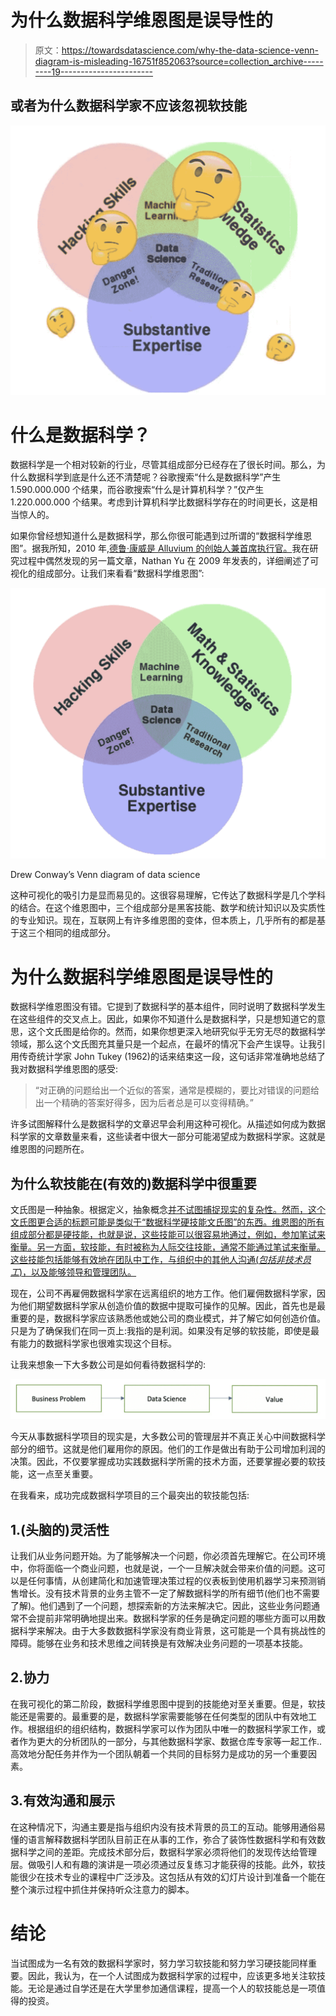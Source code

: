 # 为什么数据科学维恩图是误导性的

> 原文：<https://towardsdatascience.com/why-the-data-science-venn-diagram-is-misleading-16751f852063?source=collection_archive---------19----------------------->

## 或者为什么数据科学家不应该忽视软技能

![](img/934b57530da814d314151dedde084617.png)

# 什么是数据科学？

数据科学是一个相对较新的行业，尽管其组成部分已经存在了很长时间。那么，为什么数据科学到底是什么还不清楚呢？谷歌搜索“什么是数据科学”产生 1.590.000.000 个结果，而谷歌搜索“什么是计算机科学？”仅产生 1.220.000.000 个结果。考虑到计算机科学比数据科学存在的时间更长，这是相当惊人的。

如果你曾经想知道什么是数据科学，那么你很可能遇到过所谓的“数据科学维恩图”。据我所知，2010 年,[德鲁·康威是 Alluvium 的创始人兼首席执行官。](https://www.oreilly.com/library/view/doing-data-science/9781449363871/ch01.html#drew-conway-venn-diagram)我在研究过程中偶然发现的另一篇文章，Nathan Yu 在 2009 年发表的，详细阐述了可视化的组成部分。让我们来看看“数据科学维恩图”:

![](img/6b03476ff4a8b823e0a52f0bda62381b.png)

Drew Conway’s Venn diagram of data science

这种可视化的吸引力是显而易见的。这很容易理解，它传达了数据科学是几个学科的结合。在这个维恩图中，三个组成部分是黑客技能、数学和统计知识以及实质性的专业知识。现在，互联网上有许多维恩图的变体，但本质上，几乎所有的都是基于这三个相同的组成部分。

# 为什么数据科学维恩图是误导性的

数据科学维恩图没有错。它提到了数据科学的基本组件，同时说明了数据科学发生在这些组件的交叉点上。因此，如果你不知道什么是数据科学，只是想知道它的意思，这个文氏图是给你的。然而，如果你想更深入地研究似乎无穷无尽的数据科学领域，那么这个文氏图充其量只是一个起点，在最坏的情况下会产生误导。让我引用传奇统计学家 John Tukey (1962)的话来结束这一段，这句话非常准确地总结了我对数据科学维恩图的感受:

> “对正确的问题给出一个近似的答案，通常是模糊的，要比对错误的问题给出一个精确的答案好得多，因为后者总是可以变得精确。”

许多试图解释什么是数据科学的文章迟早会利用这种可视化。从描述如何成为数据科学家的文章数量来看，这些读者中很大一部分可能渴望成为数据科学家。这就是维恩图的问题所在。

## 为什么软技能在(有效的)数据科学中很重要

文氏图是一种抽象。根据定义，抽象概念[并不试图捕捉现实的复杂性。然而，这个文氏图更合适的标题可能是类似于“数据科学硬技能文氏图”的东西。维恩图的所有组成部分都是硬技能，也就是说，这些技能可以很容易地通过，例如，参加笔试来衡量。另一方面，软技能，有时被称为人际交往技能，通常不能通过笔试来衡量。这些技能包括能够有效地在团队中工作，与组织中的其他人沟通(*包括非技术员工*)，以及能够领导和管理团队。](https://dictionary.cambridge.org/de/worterbuch/englisch/abstraction)

现在，公司不再雇佣数据科学家在远离组织的地方工作。他们雇佣数据科学家，因为他们期望数据科学家从创造价值的数据中提取可操作的见解。因此，首先也是最重要的是，数据科学家应该熟悉他或她公司的商业模式，并了解它如何创造价值。只是为了确保我们在同一页上:我指的是利润。如果没有足够的软技能，即使是最有能力的数据科学家也很难实现这个目标。

让我来想象一下大多数公司是如何看待数据科学的:

![](img/99199950eeecfcffb5b05a9d0d2ddee7.png)

今天从事数据科学项目的现实是，大多数公司的管理层并不真正关心中间数据科学部分的细节。这就是他们雇用你的原因。他们的工作是做出有助于公司增加利润的决策。因此，不仅要掌握成功实践数据科学所需的技术方面，还要掌握必要的软技能，这一点至关重要。

在我看来，成功完成数据科学项目的三个最突出的软技能包括:

## 1.(头脑的)灵活性

让我们从业务问题开始。为了能够解决一个问题，你必须首先理解它。在公司环境中，你将面临一个商业问题，也就是说，一个一旦解决就会带来价值的问题。这可以是任何事情，从创建简化和加速管理决策过程的仪表板到使用机器学习来预测销售增长。没有技术背景的业务主管不一定了解数据科学的所有细节(他们也不需要了解)。他们遇到了一个问题，想探索新的方法来解决它。因此，这些业务问题通常不会提前非常明确地提出来。数据科学家的任务是确定问题的哪些方面可以用数据科学来解决。由于大多数数据科学家没有商业背景，这可能是一个具有挑战性的障碍。能够在业务和技术思维之间转换是有效解决业务问题的一项基本技能。

## 2.协力

在我可视化的第二阶段，数据科学维恩图中提到的技能绝对至关重要。但是，软技能还是需要的。最重要的是，数据科学家需要能够在任何类型的团队中有效地工作。根据组织的组织结构，数据科学家可以作为团队中唯一的数据科学家工作，或者作为更大的分析团队的一部分，与其他数据科学家、数据仓库专家等一起工作..高效地分配任务并作为一个团队朝着一个共同的目标努力是成功的另一个重要因素。

## 3.有效沟通和展示

在这种情况下，沟通主要是指与组织内没有技术背景的员工的互动。能够用通俗易懂的语言解释数据科学团队目前正在从事的工作，弥合了装饰性数据科学和有效数据科学之间的差距。完成技术部分后，数据科学家必须将他们的发现传达给管理层。做吸引人和有趣的演讲是一项必须通过反复练习才能获得的技能。此外，软技能很少在技术专业的课程中广泛涉及。这包括从有效的幻灯片设计到准备一个能在整个演示过程中抓住并保持听众注意力的脚本。

# 结论

当试图成为一名有效的数据科学家时，努力学习软技能和努力学习硬技能同样重要。因此，我认为，在一个人试图成为数据科学家的过程中，应该更多地关注软技能。无论是通过自学还是在大学里参加通信课程，提高一个人的软技能总是一项值得的投资。